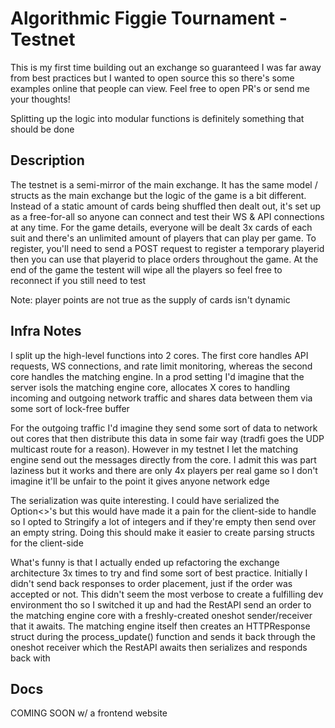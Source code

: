 # Algorithmic Figgie Tournament - Testnet

This is my first time building out an exchange so guaranteed I was far away from best practices but I wanted to open source this so there's some examples online that people can view. Feel free to open PR's or send me your thoughts!

Splitting up the logic into modular functions is definitely something that should be done

## Description

The testnet is a semi-mirror of the main exchange. It has the same model / structs as the main exchange but the logic of the game is a bit different. Instead of a static amount of cards being shuffled then dealt out, it's set up as a free-for-all so anyone can connect and test their WS & API connections at any time. For the game details, everyone will be dealt 3x cards of each suit and there's an unlimited amount of players that can play per game. To register, you'll need to send a POST request to register a temporary playerid then you can use that playerid to place orders throughout the game. At the end of the game the testent will wipe all the players so feel free to reconnect if you still need to test

Note: player points are not true as the supply of cards isn't dynamic

## Infra Notes

I split up the high-level functions into 2 cores. The first core handles API requests, WS connections, and rate limit monitoring, whereas the second core handles the matching engine. In a prod setting I'd imagine that the server isols the matching engine core, allocates X cores to handling incoming and outgoing network traffic and shares data between them via some sort of lock-free buffer

For the outgoing traffic I'd imagine they send some sort of data to network out cores that then distribute this data in some fair way (tradfi goes the UDP multicast route for a reason). However in my testnet I let the matching engine send out the messages directly from the core. I admit this was part laziness but it works and there are only 4x players per real game so I don't imagine it'll be unfair to the point it gives anyone network edge

The serialization was quite interesting. I could have serialized the Option<>'s but this would have made it a pain for the client-side to handle so I opted to Stringify a lot of integers and if they're empty then send over an empty string. Doing this should make it easier to create parsing structs for the client-side

What's funny is that I actually ended up refactoring the exchange architecture 3x times to try and find some sort of best practice. Initially I didn't send back responses to order placement, just if the order was accepted or not. This didn't seem the most verbose to create a fulfilling dev environment tho so I switched it up and had the RestAPI send an order to the matching engine core with a freshly-created oneshot sender/receiver that it awaits. The matching engine itself then creates an HTTPResponse struct during the process_update() function and sends it back through the oneshot receiver which the RestAPI awaits then serializes and responds back with

## Docs

COMING SOON w/ a frontend website